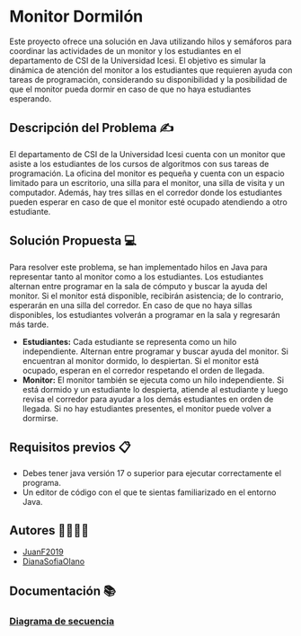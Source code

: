 # Monitor Dormilón
Este proyecto ofrece una solución en Java utilizando hilos y semáforos para coordinar las actividades de un monitor y los estudiantes en el departamento de CSI de la Universidad Icesi. El objetivo es simular la dinámica de atención del monitor a los estudiantes que requieren ayuda con tareas de programación, considerando su disponibilidad y la posibilidad de que el monitor pueda dormir en caso de que no haya estudiantes esperando.

## Descripción del Problema ✍️
El departamento de CSI de la Universidad Icesi cuenta con un monitor que asiste a los estudiantes de los cursos de algoritmos con sus tareas de programación. La oficina del monitor es pequeña y cuenta con un espacio limitado para un escritorio, una silla para el monitor, una silla de visita y un computador. Además, hay tres sillas en el corredor donde los estudiantes pueden esperar en caso de que el monitor esté ocupado atendiendo a otro estudiante.

## Solución Propuesta 💻
Para resolver este problema, se han implementado hilos en Java para representar tanto al monitor como a los estudiantes. Los estudiantes alternan entre programar en la sala de cómputo y buscar la ayuda del monitor. Si el monitor está disponible, recibirán asistencia; de lo contrario, esperarán en una silla del corredor. En caso de que no haya sillas disponibles, los estudiantes volverán a programar en la sala y regresarán más tarde.

+ **Estudiantes:** Cada estudiante se representa como un hilo independiente. Alternan entre programar y buscar ayuda del monitor. Si encuentran al monitor dormido, lo despiertan. Si el monitor está ocupado, esperan en el corredor respetando el orden de llegada.
+ **Monitor:** El monitor también se ejecuta como un hilo independiente. Si está dormido y un estudiante lo despierta, atiende al estudiante y luego revisa el corredor para ayudar a los demás estudiantes en orden de llegada. Si no hay estudiantes presentes, el monitor puede volver a dormirse.

## Requisitos previos 📋
+ Debes tener java versión 17 o superior para ejecutar correctamente el programa.
+ Un editor de código con el que te sientas familiarizado en el entorno Java.

## Autores 👨‍💻👩‍💻
+ [JuanF2019](https://github.com/JuanF2019)
+ [DianaSofiaOlano](https://github.com/DianaOlanoU)

## Documentación 📚
### [Diagrama de secuencia](https://github.com/DianaSofiaOlano/Sleepy-monitor/blob/master/docs/sleepy-monitor-seq-diag-wakeup.pdf "PDF")
